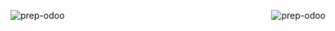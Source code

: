 <p><img align="left" src="https://github-readme-stats.vercel.app/api?username=prep-odoo&show_icons=true&locale=en" alt="prep-odoo" /></p>

<p><img align="right" src="https://github-readme-streak-stats.herokuapp.com/?user=prep-odoo&" alt="prep-odoo" /></p>
